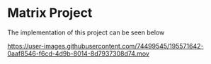 # Matrix Project

The implementation of this project can be seen below


https://user-images.githubusercontent.com/74499545/195571642-0aaf8546-f6cd-4d9b-8014-8d7937308d74.mov

